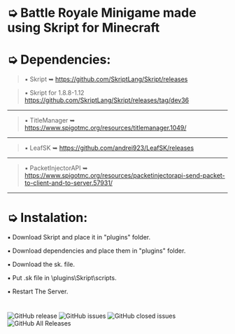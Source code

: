 # ➭ Battle Royale Minigame made using Skript for Minecraft

# ➭ Dependencies:
> ▪ Skript ➥ https://github.com/SkriptLang/Skript/releases

> ▪ Skript for 1.8.8-1.12 https://github.com/SkriptLang/Skript/releases/tag/dev36
***
> ▪ TitleManager ➥ https://www.spigotmc.org/resources/titlemanager.1049/
***
> ▪ LeafSK ➥ https://github.com/andrei923/LeafSK/releases
***
> ▪ PacketInjectorAPI ➥ https://www.spigotmc.org/resources/packetinjectorapi-send-packet-to-client-and-to-server.57931/
***

# ➭ Instalation:
▪ Download Skript and place it in "plugins" folder.

▪ Download dependencies and place them in "plugins" folder.

▪ Download the sk. file.

▪ Put .sk file in \plugins\Skript\scripts.

▪ Restart The Server.

#

![GitHub release](https://img.shields.io/github/release/andrei923/LeafBattleRoyale.svg?style=for-the-badge)
![GitHub issues](https://img.shields.io/github/issues-raw/andrei923/LeafBattleRoyale.svg?style=for-the-badge)
![GitHub closed issues](https://img.shields.io/github/issues-closed-raw/andrei923/LeafBattleRoyale.svg?style=for-the-badge)
![GitHub All Releases](https://img.shields.io/github/downloads/andrei923/LeafBattleRoyale/total.svg?style=for-the-badge)
